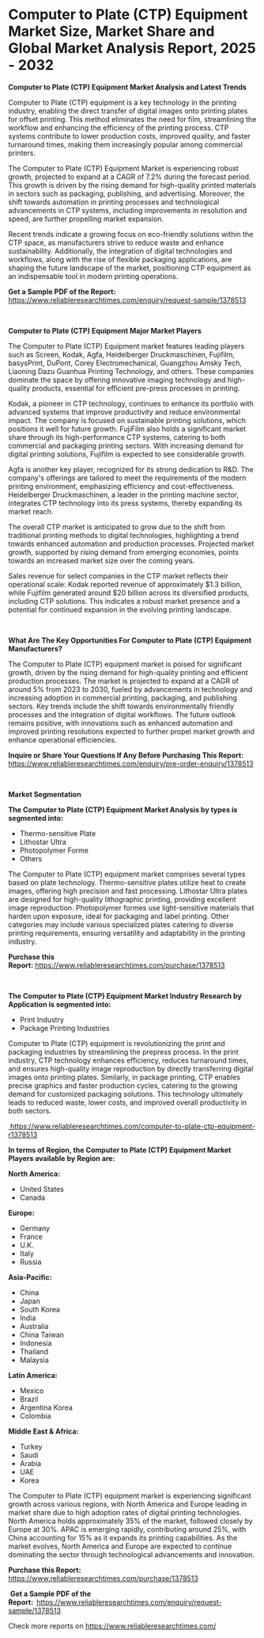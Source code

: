 <p><h1>Computer to Plate (CTP) Equipment Market Size, Market Share and Global Market Analysis Report, 2025 - 2032</h1></p><p><strong>Computer to Plate (CTP) Equipment Market Analysis and Latest Trends</strong></p>
<p><p>Computer to Plate (CTP) equipment is a key technology in the printing industry, enabling the direct transfer of digital images onto printing plates for offset printing. This method eliminates the need for film, streamlining the workflow and enhancing the efficiency of the printing process. CTP systems contribute to lower production costs, improved quality, and faster turnaround times, making them increasingly popular among commercial printers.</p><p>The Computer to Plate (CTP) Equipment Market is experiencing robust growth, projected to expand at a CAGR of 7.2% during the forecast period. This growth is driven by the rising demand for high-quality printed materials in sectors such as packaging, publishing, and advertising. Moreover, the shift towards automation in printing processes and technological advancements in CTP systems, including improvements in resolution and speed, are further propelling market expansion.</p><p>Recent trends indicate a growing focus on eco-friendly solutions within the CTP space, as manufacturers strive to reduce waste and enhance sustainability. Additionally, the integration of digital technologies and workflows, along with the rise of flexible packaging applications, are shaping the future landscape of the market, positioning CTP equipment as an indispensable tool in modern printing operations.</p></p>
<p><strong>Get a Sample PDF of the Report:&nbsp;</strong> <a href="https://www.reliableresearchtimes.com/enquiry/request-sample/1378513?utm_campaign=2105&utm_medium=2&utm_source=Github&utm_content=ia&utm_term=24022025&utm_id=computer-to-plate-ctp-equipment">https://www.reliableresearchtimes.com/enquiry/request-sample/1378513</a></p>
<p>&nbsp;</p>
<p><strong>Computer to Plate (CTP) Equipment Major Market Players</strong></p>
<p><p>The Computer to Plate (CTP) Equipment market features leading players such as Screen, Kodak, Agfa, Heidelberger Druckmaschinen, Fujifilm, basysPrint, DuPont, Corey Electromechanical, Guangzhou Amsky Tech, Liaoning Dazu Guanhua Printing Technology, and others. These companies dominate the space by offering innovative imaging technology and high-quality products, essential for efficient pre-press processes in printing.</p><p>Kodak, a pioneer in CTP technology, continues to enhance its portfolio with advanced systems that improve productivity and reduce environmental impact. The company is focused on sustainable printing solutions, which positions it well for future growth. FujiFilm also holds a significant market share through its high-performance CTP systems, catering to both commercial and packaging printing sectors. With increasing demand for digital printing solutions, Fujifilm is expected to see considerable growth.</p><p>Agfa is another key player, recognized for its strong dedication to R&D. The company's offerings are tailored to meet the requirements of the modern printing environment, emphasizing efficiency and cost-effectiveness. Heidelberger Druckmaschinen, a leader in the printing machine sector, integrates CTP technology into its press systems, thereby expanding its market reach.</p><p>The overall CTP market is anticipated to grow due to the shift from traditional printing methods to digital technologies, highlighting a trend towards enhanced automation and production processes. Projected market growth, supported by rising demand from emerging economies, points towards an increased market size over the coming years.</p><p>Sales revenue for select companies in the CTP market reflects their operational scale: Kodak reported revenue of approximately $1.3 billion, while Fujifilm generated around $20 billion across its diversified products, including CTP solutions. This indicates a robust market presence and a potential for continued expansion in the evolving printing landscape.</p></p>
<p>&nbsp;</p>
<p><strong>What Are The Key Opportunities For Computer to Plate (CTP) Equipment Manufacturers?</strong></p>
<p><p>The Computer to Plate (CTP) equipment market is poised for significant growth, driven by the rising demand for high-quality printing and efficient production processes. The market is projected to expand at a CAGR of around 5% from 2023 to 2030, fueled by advancements in technology and increasing adoption in commercial printing, packaging, and publishing sectors. Key trends include the shift towards environmentally friendly processes and the integration of digital workflows. The future outlook remains positive, with innovations such as enhanced automation and improved printing resolutions expected to further propel market growth and enhance operational efficiencies.</p></p>
<p><strong>Inquire or Share Your Questions If Any Before Purchasing This Report:</strong> <a href="https://www.reliableresearchtimes.com/enquiry/pre-order-enquiry/1378513?utm_campaign=2105&utm_medium=2&utm_source=Github&utm_content=ia&utm_term=24022025&utm_id=computer-to-plate-ctp-equipment">https://www.reliableresearchtimes.com/enquiry/pre-order-enquiry/1378513</a></p>
<p>&nbsp;</p>
<p><strong>Market Segmentation</strong></p>
<p><strong>The Computer to Plate (CTP) Equipment Market Analysis by types is segmented into:</strong></p>
<p><ul><li>Thermo-sensitive Plate</li><li>Lithostar Ultra</li><li>Photopolymer Forme</li><li>Others</li></ul></p>
<p><p>The Computer to Plate (CTP) equipment market comprises several types based on plate technology. Thermo-sensitive plates utilize heat to create images, offering high precision and fast processing. Lithostar Ultra plates are designed for high-quality lithographic printing, providing excellent image reproduction. Photopolymer formes use light-sensitive materials that harden upon exposure, ideal for packaging and label printing. Other categories may include various specialized plates catering to diverse printing requirements, ensuring versatility and adaptability in the printing industry.</p></p>
<p><strong>Purchase this Report:&nbsp;</strong><a href="https://www.reliableresearchtimes.com/purchase/1378513?utm_campaign=2105&utm_medium=2&utm_source=Github&utm_content=ia&utm_term=24022025&utm_id=computer-to-plate-ctp-equipment">https://www.reliableresearchtimes.com/purchase/1378513</a></p>
<p>&nbsp;</p>
<p><strong>The Computer to Plate (CTP) Equipment Market Industry Research by Application is segmented into:</strong></p>
<p><ul><li>Print Industry</li><li>Package Printing Industries</li></ul></p>
<p><p>Computer to Plate (CTP) equipment is revolutionizing the print and packaging industries by streamlining the prepress process. In the print industry, CTP technology enhances efficiency, reduces turnaround times, and ensures high-quality image reproduction by directly transferring digital images onto printing plates. Similarly, in package printing, CTP enables precise graphics and faster production cycles, catering to the growing demand for customized packaging solutions. This technology ultimately leads to reduced waste, lower costs, and improved overall productivity in both sectors.</p></p>
<p><a href="https://www.reliableresearchtimes.com/computer-to-plate-ctp-equipment-r1378513?utm_campaign=2105&utm_medium=2&utm_source=Github&utm_content=ia&utm_term=24022025&utm_id=computer-to-plate-ctp-equipment">&nbsp;https://www.reliableresearchtimes.com/computer-to-plate-ctp-equipment-r1378513</a></p>
<p><strong>In terms of Region, the Computer to Plate (CTP) Equipment Market Players available by Region are:</strong></p>
<p>
    <p> <strong> North America: </strong>
        <ul>
            <li>United States</li>
            <li>Canada</li>
        </ul>
        </p> 
    <p> <strong> Europe: </strong>
        <ul>
            <li>Germany</li>
            <li>France</li>
            <li>U.K.</li>
            <li>Italy</li>
            <li>Russia</li>
        </ul>
        </p> 
    <p> <strong> Asia-Pacific: </strong>
        <ul>
            <li>China</li>
            <li>Japan</li>
            <li>South Korea</li>
            <li>India</li>
            <li>Australia</li>
            <li>China Taiwan</li>
            <li>Indonesia</li>
            <li>Thailand</li>
            <li>Malaysia</li>
        </ul>
        </p> 
    <p> <strong> Latin America: </strong>
        <ul>
            <li>Mexico</li>
            <li>Brazil</li>
            <li>Argentina Korea</li>
            <li>Colombia</li>
        </ul>
        </p> 
    <p> <strong> Middle East & Africa: </strong>
        <ul>
            <li>Turkey</li>
            <li>Saudi</li>
            <li>Arabia</li>
            <li>UAE</li>
            <li>Korea</li>
        </ul>
    </p>
    </p>
<p><p>The Computer to Plate (CTP) equipment market is experiencing significant growth across various regions, with North America and Europe leading in market share due to high adoption rates of digital printing technologies. North America holds approximately 35% of the market, followed closely by Europe at 30%. APAC is emerging rapidly, contributing around 25%, with China accounting for 15% as it expands its printing capabilities. As the market evolves, North America and Europe are expected to continue dominating the sector through technological advancements and innovation.</p></p>
<p><strong>Purchase this Report: </strong><a href="https://www.reliableresearchtimes.com/purchase/1378513?utm_campaign=2105&utm_medium=2&utm_source=Github&utm_content=ia&utm_term=24022025&utm_id=computer-to-plate-ctp-equipment">https://www.reliableresearchtimes.com/purchase/1378513</a></p>
<p>&nbsp;<strong>Get a Sample PDF of the Report:&nbsp;&nbsp;</strong><a href="https://www.reliableresearchtimes.com/enquiry/request-sample/1378513?utm_campaign=2105&utm_medium=2&utm_source=Github&utm_content=ia&utm_term=24022025&utm_id=computer-to-plate-ctp-equipment">https://www.reliableresearchtimes.com/enquiry/request-sample/1378513</a></p>
<p><strong></strong></p>
<p>Check more reports on <a href="https://www.reliableresearchtimes.com/?utm_campaign=2105&utm_medium=2&utm_source=Github&utm_content=ia&utm_term=24022025&utm_id=computer-to-plate-ctp-equipment">https://www.reliableresearchtimes.com/</a></p>